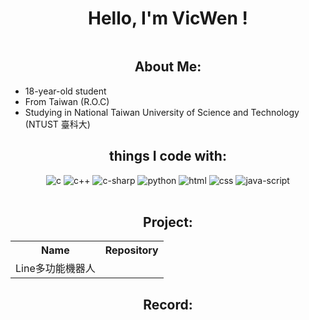 <h1 align="center">Hello, I'm VicWen !</h1>
<p align="center">
    <img src="https://gifdb.com/images/high/cartoon-character-louise-belcher-coding-is-fun-ctmkcciuc1gyxos2.gif" alt="">
</p>
<h2 align="center">About Me:</h2>
<ul>
    <li>18-year-old student</li>
    <li>From Taiwan (R.O.C)</li>
    <li>Studying in National Taiwan University of Science and Technology (NTUST 臺科大)</li>
</ul>
<h2 align="center">things I code with:</h2>
<p align="center">
    <img src="https://img.shields.io/static/v1?message=C&logo=C&labelColor=5c5c5c&color=1182c3&logoColor=1182c3&label=%20&style=plastic" alt="c">
    <img src="https://img.shields.io/static/v1?message=C%2B%2B&logo=c%2B%2B&labelColor=5c5c5c&color=7FFFD4&logoColor=7FFFD4&label=%20&style=plastic" alt="c++">
    <img src="https://img.shields.io/static/v1?message=python&logo=python&labelColor=5c5c5c&color=orange&logoColor=orange&label=%20&style=plastic" alt="c-sharp">
    <img src="https://img.shields.io/static/v1?message=C%2B%2B&logo=c%2B%2B&labelColor=5c5c5c&color=7FFFD4&logoColor=7FFFD4&label=%20&style=plastic" alt="python">
    <img src="https://img.shields.io/static/v1?message=html&logo=html5&labelColor=5c5c5c&color=1182c3&logoColor=white&label=%20&style=plastic" alt="html">
    <img src="https://img.shields.io/static/v1?message=css&logo=css3&labelColor=5c5c5c&color=1182c3&logoColor=white&label=%20&style=plastic" alt="css">
    <img src="https://img.shields.io/static/v1?message=JavaScript&logo=JavaScript&labelColor=5c5c5c&color=1182c3&logoColor=white&label=%20&style=plastic" alt="java-script">
    <br><br>
    <img src="https://github-readme-stats.vercel.app/api/top-langs?username=vicwen0418&show_icons=true&locale=en&layout=compact&theme=nightowl" alt="">
</p>
<h2 align="center">Project:</h2>
<p align="center">
    <table>
        <tr>
            <th>Name</th>
            <th>Repository</th>
        </tr>
        <tr>
            <td>Line多功能機器人</td>
            <td><img src="https://github-readme-stats.vercel.app/api/pin/?username=vicwen0418&repo=Line-Assistant-Bot&theme=nightowl" alt=""></td>
        </tr>
    </table>        
</p>
<h2 align="center">Record:</h2>
<p align="center">
    <img src="https://github-readme-streak-stats.herokuapp.com/?user=vicwen0418&theme=nightowl" alt="">
    <img src="https://github-profile-trophy.vercel.app/?username=vicwen0418&theme=tokyonight" alt="">
</p>
